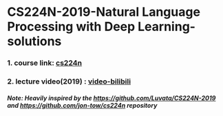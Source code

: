 # CS224N-2019-Natural Language Processing with Deep Learning-solutions
### 1. course link: [cs224n](https://web.stanford.edu/class/archive/cs/cs224n/cs224n.1194/index.html#coursework)
### 2. lecture video(2019) : [video-bilibili](https://www.bilibili.com/video/BV1r4411f7td?p=13&spm_id_from=pageDriver)
##### Note: Heavily inspired by the https://github.com/Luvata/CS224N-2019 and https://github.com/jon-tow/cs224n repository
